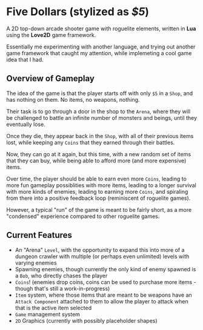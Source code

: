 # Five Dollars (stylized as _$5_)
A 2D top-down arcade shooter game with roguelite elements, written in **Lua** using the **Love2D** game framework.  

Essentially me experimenting with another language, and trying out another game framework that caught my attention, while implemeting a cool game idea that I had.

## Overview of Gameplay

The idea of the game is that the player starts off with only `$5` in a `Shop`, and has nothing on them. No items, no weapons, nothing. 

Their task is to go through a door in the shop to the `Arena`, where they will be challenged to battle an infinite number of monsters and beings, until they eventually lose. 

Once they die, they appear back in the `Shop`, with all of their previous items lost, while keeping any `Coins` that they earned through their battles. 

Now, they can go at it again, but this time, with a new random set of items that they can buy, while being able to afford more (and more expensive) items.

Over time, the player should be able to earn even more `Coins`, leading to more fun gameplay possiblities with more items, leading to a longer survival with more kinds of enemies, leading to earning more `Coins`, and spiraling from there into a positive feedback loop (reminiscent of roguelite games). 

However, a typical "run" of the game is meant to be fairly short, as a more "condensed" experience compared to other roguelite games.

## Current Features
- An "Arena" `Level`, with the opportunity to expand this into more of a dungeon crawler with multiple (or perhaps even unlimited) levels with varying enemies
- Spawning enemies, though currently the only kind of enemy spawned is a `Bob`, who directly chases the player
- `Coins`! (enemies drop coins, coins can be used to purchase more items - though that's still a work-in-progress)
- `Item` system, where those items that are meant to be weapons have an `Attack Component` attached to them to allow the player to attack when that is the active item selected
- `Game` management system
- `2D` Graphics (currently with possibly placeholder shapes)
